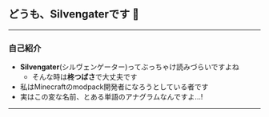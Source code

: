 ## どうも、Silvengaterです 👋

---

### 自己紹介
- **Silvengater**(シルヴェンゲーター)ってぶっちゃけ読みづらいですよね
  - そんな時は**柊つばさ**で大丈夫です
- 私はMinecraftのmodpack開発者になろうとしている者です
- 実はこの変な名前、とある単語のアナグラムなんですよ…!

---
